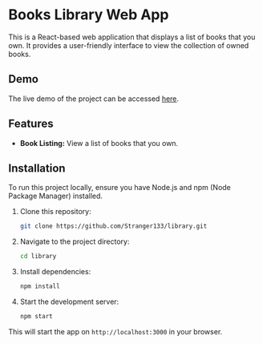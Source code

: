 # Books Library Web App

This is a React-based web application that displays a list of books that you own. It provides a user-friendly interface to view the collection of owned books.

## Demo

The live demo of the project can be accessed [here](https://my-library-beta.vercel.app/).

## Features

- **Book Listing:** View a list of books that you own.

## Installation

To run this project locally, ensure you have Node.js and npm (Node Package Manager) installed.

1. Clone this repository:

    ```bash
    git clone https://github.com/Stranger133/library.git
    ```

2. Navigate to the project directory:

    ```bash
    cd library
    ```

3. Install dependencies:

    ```bash
    npm install
    ```

4. Start the development server:

    ```bash
    npm start
    ```

This will start the app on `http://localhost:3000` in your browser.

